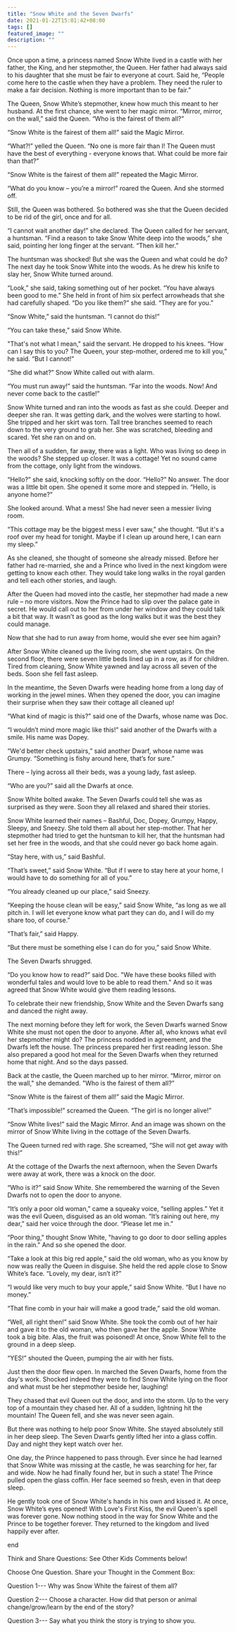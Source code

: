 ```yaml
---
title: "Snow White and the Seven Dwarfs"
date: 2021-01-22T15:01:42+08:00
tags: []
featured_image: ""
description: ""
---
```


Once upon a time, a princess named Snow White lived in a castle with her father, the King, and her stepmother, the Queen.  Her father had always said to his daughter that she must be fair to everyone at court.  Said he, “People come here to the castle when they have a problem.  They need the ruler to make a fair decision.  Nothing is more important than to be fair.”

The Queen, Snow White’s stepmother, knew how much this meant to her husband. At the first chance, she went to her magic mirror.  “Mirror, mirror, on the wall,” said the Queen.  “Who is the fairest of them all?”


“Snow White is the fairest of them all!” said the Magic Mirror.

“What?!” yelled the Queen.  “No one is more fair than I!  The Queen must have the best of everything - everyone knows that.  What could be more fair than that?”

“Snow White is the fairest of them all!” repeated the Magic Mirror.

“What do you know – you’re a mirror!” roared the Queen.  And she stormed off. 

Still, the Queen was bothered.  So bothered was she that the Queen decided to be rid of the girl, once and for all. 

“I cannot wait another day!” she declared.  The Queen called for her servant, a huntsman.  “Find a reason to take Snow White deep into the woods,” she said, pointing her long finger at the servant. “Then kill her.”


The huntsman was shocked!  But she was the Queen and what could he do?  The next day he took Snow White into the woods.  As he drew his knife to slay her, Snow White turned around.

“Look,” she said, taking something out of her pocket.  “You have always been good to me.”  She held in front of him six perfect arrowheads that she had carefully shaped.  “Do you like them?” she said.  “They are for you.”

“Snow White,” said the huntsman.  “I cannot do this!”

“You can take these,” said Snow White.

"That's not what I mean," said the servant.  He dropped to his knees.  “How can I say this to you?  The Queen, your step-mother, ordered me to kill you,” he said.  “But I cannot!”

“She did what?” Snow White called out with alarm.

“You must run away!” said the huntsman.  “Far into the woods.  Now!  And never come back to the castle!”

Snow White turned and ran into the woods as fast as she could.  Deeper and deeper she ran.  It was getting dark, and the wolves were starting to howl.  She tripped and her skirt was torn.  Tall tree branches seemed to reach down to the very ground to grab her.  She was scratched, bleeding and scared.  Yet she ran on and on.

Then all of a sudden, far away, there was a light.  Who was living so deep in the woods?  She stepped up closer.  It was a cottage!  Yet no sound came from the cottage, only light from the windows.


“Hello?” she said, knocking softly on the door.  “Hello?” No answer.  The door was a little bit open.  She opened it some more and stepped in.  “Hello, is anyone home?” 

She looked around.  What a mess!  She had never seen a messier living room.

“This cottage may be the biggest mess I ever saw,” she thought.  “But it's a roof over my head for tonight. Maybe if I clean up around here, I can earn my sleep.”

As she cleaned, she thought of someone she already missed.  Before her father had re-married, she and a Prince who lived in the next kingdom were getting to know each other.  They would take long walks in the royal garden and tell each other stories, and laugh.


After the Queen had moved into the castle, her stepmother had made a new rule – no more visitors.  Now the Prince had to slip over the palace gate in secret. He would call out to her from under her window and they could talk a bit that way. It wasn’t as good as the long walks but it was the best they could manage.  

Now that she had to run away from home, would she ever see him again?

After Snow White cleaned up the living room, she went upstairs.  On the second floor, there were seven little beds lined up in a row, as if for children.  Tired from cleaning, Snow White yawned and lay across all seven of the beds.  Soon she fell fast asleep.

In the meantime, the Seven Dwarfs were heading home from a long day of working in the jewel mines.  When they opened the door, you can imagine their surprise when they saw their cottage all cleaned up!


“What kind of magic is this?” said one of the Dwarfs, whose name was Doc.

“I wouldn’t mind more magic like this!” said another of the Dwarfs with a smile.  His name was Dopey.

“We'd better check upstairs,” said another Dwarf, whose name was Grumpy.  “Something is fishy around here, that’s for sure.”

There – lying across all their beds, was a young lady, fast asleep. 

“Who are you?” said all the Dwarfs at once. 

Snow White bolted awake.  The Seven Dwarfs could tell she was as surprised as they were.  Soon they all relaxed and shared their stories. 


Snow White learned their names – Bashful, Doc, Dopey, Grumpy, Happy, Sleepy, and Sneezy. She told them all about her step-mother.  That her stepmother had tried to get the huntsman to kill her, that the huntsman had set her free in the woods, and that she could never go back home again.

“Stay here, with us,” said Bashful. 

“That’s sweet,” said Snow White.  “But if I were to stay here at your home, I would have to do something for all of you.”

“You already cleaned up our place,” said Sneezy. 

“Keeping the house clean will be easy,” said Snow White, “as long as we all pitch in.  I will let everyone know what part they can do, and I will do my share too, of course.”

“That’s fair,” said Happy.

“But there must be something else I can do for you,” said Snow White.

The Seven Dwarfs shrugged.

“Do you know how to read?” said Doc.  "We have these books filled with wonderful tales and would love to be able to read them." And so it was agreed that Snow White would give them reading lessons.



To celebrate their new friendship, Snow White and the Seven Dwarfs sang and danced the night away. 

The next morning before they left for work, the Seven Dwarfs warned Snow White she must not open the door to anyone.  After all, who knows what evil her stepmother might do?  The princess nodded in agreement, and the Dwarfs left the house.  The princess prepared her first reading lesson. She also prepared a good hot meal for the Seven Dwarfs when they returned home that night.  And so the days passed.

Back at the castle, the Queen marched up to her mirror.  “Mirror, mirror on the wall," she demanded.  "Who is the fairest of them all?”

“Snow White is the fairest of them all!” said the Magic Mirror.

 

“That’s impossible!” screamed the Queen.  “The girl is no longer alive!”

“Snow White lives!” said the Magic Mirror.  And an image was shown on the mirror of Snow White living in the cottage of the Seven Dwarfs.

The Queen turned red with rage.  She screamed, “She will not get away with this!”

At the cottage of the Dwarfs the next afternoon, when the Seven Dwarfs were away at work, there was a knock on the door.

“Who is it?” said Snow White.  She remembered the warning of the Seven Dwarfs not to open the door to anyone.

“It’s only a poor old woman,” came a squeaky voice, “selling apples.” Yet it was the evil Queen, disguised as an old woman.  “It’s raining out here, my dear,” said her voice through the door.  “Please let me in.”

“Poor thing," thought Snow White, "having to go door to door selling apples in the rain."  And so she opened the door.

“Take a look at this big red apple,” said the old woman, who as you know by now was really the Queen in disguise. She held the red apple close to Snow White’s face.  “Lovely, my dear, isn’t it?”


“I would like very much to buy your apple,” said Snow White. “But I have no money.”

“That fine comb in your hair will make a good trade,” said the old woman.

“Well, all right then!” said Snow White.  She took the comb out of her hair and gave it to the old woman, who then gave her the apple.  Snow White took a big bite.  Alas, the fruit was poisoned!  At once, Snow White fell to the ground in a deep sleep. 

“YES!” shouted the Queen, pumping the air with her fists. 

Just then the door flew open.  In marched the Seven Dwarfs, home from the day's work.  Shocked indeed they were to find Snow White lying on the floor and what must be her stepmother beside her, laughing!

They chased that evil Queen out the door, and into the storm.  Up to the very top of a mountain they chased her.  All of a sudden, lightning hit the mountain!  The Queen fell, and she was never seen again.

But there was nothing to help poor Snow White.  She stayed absolutely still in her deep sleep.  The Seven Dwarfs gently lifted her into a glass coffin.  Day and night they kept watch over her.

One day, the Prince happened to pass through.  Ever since he had learned that Snow White was missing at the castle, he was searching for her, far and wide.  Now he had finally found her, but in such a state! The Prince pulled open the glass coffin.  Her face seemed so fresh, even in that deep sleep. 

 

He gently took one of Snow White's hands in his own and kissed it.  At once, Snow White’s eyes opened!  With Love's First Kiss, the evil Queen's spell was forever gone. Now nothing stood in the way for Snow White and the Prince to be together forever.  They returned to the kingdom and lived happily ever after.

end
 

Think and Share Questions: See Other Kids Comments below!

Choose One Question. Share your Thought in the Comment Box: 

Question 1--- Why was Snow White the fairest of them all? 

Question 2--- Choose a character. How did that person or animal change/grow/learn by the end of the story?

Question 3--- Say what you think the story is trying to show you.

